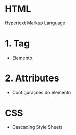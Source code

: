 # HTML

Hypertext Markup Language

# 1. Tag

- Elemento

# 2. Attributes

- Configurações do elemento

# CSS

- Cascading Style Sheets

# 